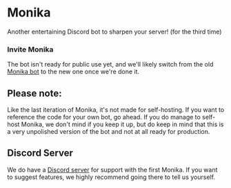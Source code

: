 # Monika
Another entertaining Discord bot to sharpen your server! (for the third time)

### Invite Monika
The bot isn't ready for public use yet, and we'll likely switch from the old
[Monika bot](https://github.com/MonikaDiscord/Monika) to the new one once we're done it.
## Please note:
Like the last iteration of Monika, it's not made for self-hosting. 
If you want to reference the code for your own bot, go ahead.
If you do manage to self-host Monika, we don't mind if you keep it up, but do keep in mind
that this is a very unpolished version of the bot and not at all ready for production.
## Discord Server
We do have a [Discord server](https://discord.gg/heZJZ5M) for support with the first Monika.
If you want to suggest features, we highly recommend going there to tell us yourself.